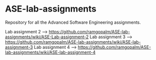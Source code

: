# ASE-lab-assignments
Repository for all the Advanced Software Engineering assignments.

Lab assignment 2 --> https://github.com/ramgopalm/ASE-lab-assignments/wiki/ASE-Lab-assignment-2
Lab assignment 3 --> https://github.com/ramgopalm/ASE-lab-assignments/wiki/ASE-lab-assignment-3
Lab assignment 4 --> https://github.com/ramgopalm/ASE-lab-assignments/wiki/ASE-lab-assignment-4
